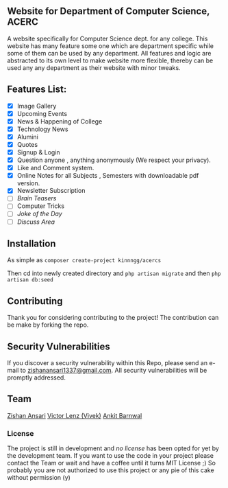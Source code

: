 ## Website for Department of Computer Science, ACERC

A website specifically for Computer Science dept. for any college. This website has many feature some one which are department
specific while some of them can be used by any department. All features and logic are abstracted to its own level
to make website more flexible, thereby can be used any any department as their website with minor tweaks.

## Features List:

* [x] Image Gallery
* [x] Upcoming Events
* [x] News & Happening of College
* [x] Technology News
* [x] Alumini
* [x] Quotes
* [x] Signup & Login
* [x] Question anyone , anything anonymously (We respect your privacy).
* [x] Like and Comment system.
* [x] Online Notes for all Subjects , Semesters with downloadable pdf version.
* [x] Newsletter Subscription
* [ ] _Brain Teasers_
* [ ] Computer Tricks
* [ ] _Joke of the Day_
* [ ] _Discuss Area_

## Installation

As simple as
``composer create-project kinnngg/acercs``

Then cd into newly created directory and
``php artisan migrate`` and then ``php artisan db:seed``

## Contributing

Thank you for considering contributing to the project! The contribution can be make by forking the repo.

## Security Vulnerabilities

If you discover a security vulnerability within this Repo, please send an e-mail to zishanansari1337@gmail.com. All security vulnerabilities will be promptly addressed.

## Team

[Zishan Ansari](http://github.com/kinnngg)
[Victor Lenz (Vivek)](http://github.com/victorlenz)
[Ankit Barnwal](http://github.com/ankitbarnwal)

### License

The project is still in development and *no license* has been opted for yet by the development team.
If you want to use the code in your project please contact the Team or wait and have a coffee until it turns MIT License ;)
So probably you are not authorized to use this project or any pie of this cake without permission (y)
